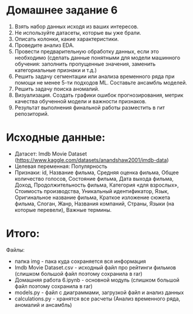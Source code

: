 # Домашнее задание 6

1.	Взять набор данных исходя из ваших интересов.
2.	Не используйте датасеты, которые вы уже брали.
3.	Описать колонки, какие характеристики.
4.	Проведите анализ EDA.
5.	Провести предварительную обработку данных, если это необходимо (сделать данные понятными для модели машинного обучения: заполнить пропущенные значения, заменить категориальные признаки и т.д.)
6.	Решить задачу сегментации или анализа временного ряда при помощи не менее 5-ти подходов ML. Составьте ансамбль моделей.
7.	Решить задачу поиска аномалий.
8.	Визуализация. Создать графики ошибок прогнозирования, метрик качества обученной модели и важности признаков.
9.	Результат выполнения финальной работы разместить в гит репозиторий.

# Исходные данные:

- Датасет: Imdb Movie Dataset (https://www.kaggle.com/datasets/anandshaw2001/imdb-data)
- Целевая переменная: Популярность
- Признаки: id, Название фильма, Средняя оценка фильма, Общее количество голосов, Состояние фильма, Дата выхода фильма, Доход, Продолжительность фильма, Категория «для взрослых», Стоимость производства, Уникальный идентификатор, Язык,
            Оригинальное название фильма, Краткое изложение сюжета фильма, Слоган, Жанр, Названия компаний, Страны, Языки (на которые перевели), Важные термины.

# Итого:

Файлы:
- папка img - пака куда сохраняется вся информация
- Imdb Movie Dataset.csv - исходный файл про рейтинги фильмов (слишком большой файл поэтому сохранила в rar)
- Домашняя работа 6.ipynb - основной модуль (слишком большой файл поэтому сохранила в rar)
- models.py - файл с диаграммами, загрузкой файл и анализ данных
- calculations.py - хранятся все расчеты (Анализ временного ряда, аномалий и ансамбль)

